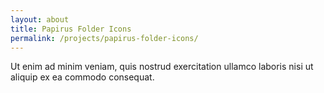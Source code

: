 ```yaml
---
layout: about
title: Papirus Folder Icons
permalink: /projects/papirus-folder-icons/
---
```


Ut enim ad minim veniam, quis nostrud exercitation ullamco laboris nisi ut aliquip ex ea commodo consequat.